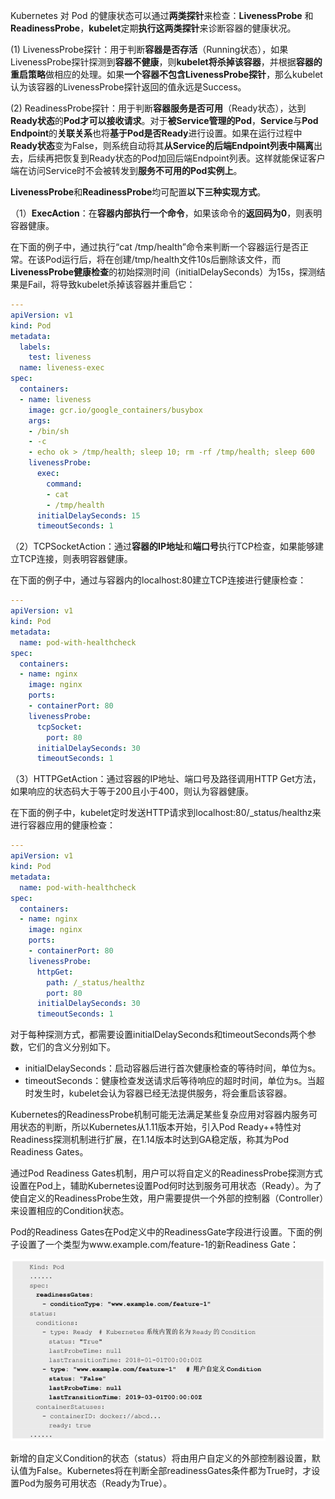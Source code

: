 
<!-- @import "[TOC]" {cmd="toc" depthFrom=1 depthTo=6 orderedList=false} -->

<!-- code_chunk_output -->



<!-- /code_chunk_output -->

Kubernetes 对 Pod 的健康状态可以通过**两类探针**来检查：**LivenessProbe** 和**ReadinessProbe**，**kubelet**定期**执行这两类探针**来诊断容器的健康状况。

(1) LivenessProbe探针：用于判断**容器是否存活**（Running状态），如果LivenessProbe探针探测到**容器不健康**，则**kubelet将杀掉该容器**，并根据**容器的重启策略**做相应的处理。如果**一个容器不包含LivenessProbe探针**，那么kubelet认为该容器的LivenessProbe探针返回的值永远是Success。

(2) ReadinessProbe探针：用于判断**容器服务是否可用**（Ready状态），达到**Ready状态**的**Pod才可以接收请求**。对于**被Service管理的Pod**，**Service**与**Pod Endpoint**的**关联关系**也将**基于Pod是否Ready**进行设置。如果在运行过程中**Ready状态**变为False，则系统自动将其**从Service的后端Endpoint列表中隔离**出去，后续再把恢复到Ready状态的Pod加回后端Endpoint列表。这样就能保证客户端在访问Service时不会被转发到**服务不可用的Pod实例上**。

**LivenessProbe**和**ReadinessProbe**均可配置**以下三种实现方式**。

（1）**ExecAction**：在**容器内部执行一个命令**，如果该命令的**返回码为0**，则表明容器健康。


在下面的例子中，通过执行“cat /tmp/health”命令来判断一个容器运行是否正常。在该Pod运行后，将在创建/tmp/health文件10s后删除该文件，而**LivenessProbe健康检查**的初始探测时间（initialDelaySeconds）为15s，探测结果是Fail，将导致kubelet杀掉该容器并重启它：

```yaml
---
apiVersion: v1
kind: Pod
metadata:
  labels:
    test: liveness
  name: liveness-exec
spec:
  containers:
  - name: liveness
    image: gcr.io/google_containers/busybox
    args:
    - /bin/sh
    - -c
    - echo ok > /tmp/health; sleep 10; rm -rf /tmp/health; sleep 600
    livenessProbe:
      exec:
        command:
        - cat
        - /tmp/health
      initialDelaySeconds: 15
      timeoutSeconds: 1
```

（2）TCPSocketAction：通过**容器的IP地址**和**端口号**执行TCP检查，如果能够建立TCP连接，则表明容器健康。

在下面的例子中，通过与容器内的localhost:80建立TCP连接进行健康检查：

```yaml
---
apiVersion: v1
kind: Pod
metadata:
  name: pod-with-healthcheck
spec:
  containers:
  - name: nginx
    image: nginx
    ports:
    - containerPort: 80
    livenessProbe:
      tcpSocket:
        port: 80
      initialDelaySeconds: 30
      timeoutSeconds: 1
```

（3）HTTPGetAction：通过容器的IP地址、端口号及路径调用HTTP Get方法，如果响应的状态码大于等于200且小于400，则认为容器健康。

在下面的例子中，kubelet定时发送HTTP请求到localhost:80/_status/healthz来进行容器应用的健康检查：

```yaml
---
apiVersion: v1
kind: Pod
metadata:
  name: pod-with-healthcheck
spec:
  containers:
  - name: nginx
    image: nginx
    ports:
    - containerPort: 80
    livenessProbe:
      httpGet:
        path: /_status/healthz
        port: 80
      initialDelaySeconds: 30
      timeoutSeconds: 1
```

对于每种探测方式，都需要设置initialDelaySeconds和timeoutSeconds两个参数，它们的含义分别如下。

- initialDelaySeconds：启动容器后进行首次健康检查的等待时间，单位为s。
- timeoutSeconds：健康检查发送请求后等待响应的超时时间，单位为s。当超时发生时，kubelet会认为容器已经无法提供服务，将会重启该容器。

Kubernetes的ReadinessProbe机制可能无法满足某些复杂应用对容器内服务可用状态的判断，所以Kubernetes从1.11版本开始，引入Pod Ready\+\+特性对Readiness探测机制进行扩展，在1.14版本时达到GA稳定版，称其为Pod Readiness Gates。

通过Pod Readiness Gates机制，用户可以将自定义的ReadinessProbe探测方式设置在Pod上，辅助Kubernetes设置Pod何时达到服务可用状态（Ready）。为了使自定义的ReadinessProbe生效，用户需要提供一个外部的控制器（Controller）来设置相应的Condition状态。

Pod的Readiness Gates在Pod定义中的ReadinessGate字段进行设置。下面的例子设置了一个类型为www.example.com/feature\-1的新Readiness Gate：

![2019-08-26-11-15-55.png](./images/2019-08-26-11-15-55.png)

新增的自定义Condition的状态（status）将由用户自定义的外部控制器设置，默认值为False。Kubernetes将在判断全部readinessGates条件都为True时，才设置Pod为服务可用状态（Ready为True）。